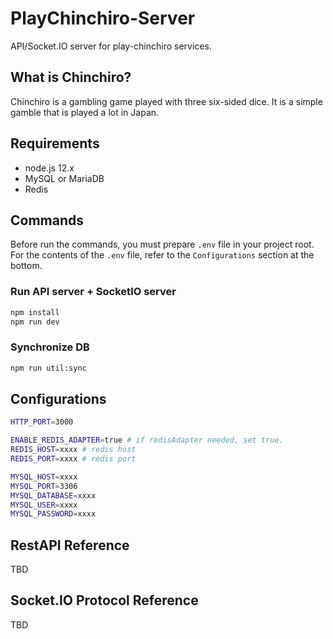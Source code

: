 # PlayChinchiro-Server
API/Socket.IO server for play-chinchiro services.

## What is Chinchiro?
Chinchiro is a gambling game played with three six-sided dice. It is a simple gamble that is played a lot in Japan.

## Requirements
- node.js 12.x
- MySQL or MariaDB
- Redis

## Commands
Before run the commands, you must prepare `.env` file in your project root. For the contents of the `.env` file, refer to the `Configurations` section at the bottom.
### Run API server + SocketIO server
```bash
npm install
npm run dev
```
### Synchronize DB
```bash
npm run util:sync
```

## Configurations
```bash
HTTP_PORT=3000

ENABLE_REDIS_ADAPTER=true # if redisAdapter needed, set true.
REDIS_HOST=xxxx # redis host
REDIS_PORT=xxxx # redis port

MYSQL_HOST=xxxx
MYSQL_PORT=3306
MYSQL_DATABASE=xxxx
MYSQL_USER=xxxx
MYSQL_PASSWORD=xxxx
```

## RestAPI Reference
TBD

## Socket.IO Protocol Reference
TBD 